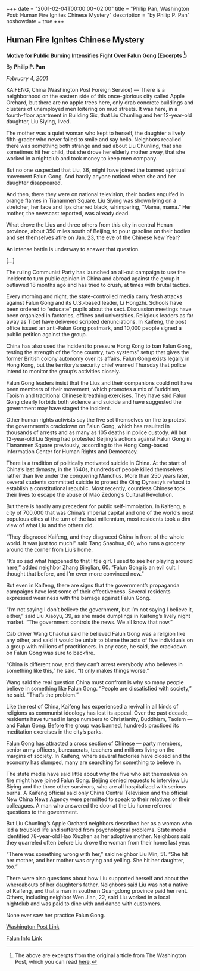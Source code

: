 +++
date = "2001-02-04T00:00:00+02:00"
title = "Philip Pan, Washington Post: Human Fire Ignites Chinese Mystery"
description = "by Philip P. Pan"
noshowdate = true
+++

## Human Fire Ignites Chinese Mystery
**Motive for Public Burning Intensifies Fight Over Falun Gong (Excerpts [^1])**

By **Philip P. Pan**

*February 4, 2001*


KAIFENG, China (Washington Post Foreign Service) — There is a neighborhood on the eastern side of this once-glorious city called Apple Orchard, but there are no apple trees here, only drab concrete buildings and clusters of unemployed men loitering on mud streets. It was here, in a fourth-floor apartment in Building Six, that Liu Chunling and her 12-year-old daughter, Liu Siying, lived.

The mother was a quiet woman who kept to herself, the daughter a lively fifth-grader who never failed to smile and say hello. Neighbors recalled there was something both strange and sad about Liu Chunling, that she sometimes hit her child, that she drove her elderly mother away, that she worked in a nightclub and took money to keep men company.

But no one suspected that Liu, 36, might have joined the banned spiritual movement Falun Gong. And hardly anyone noticed when she and her daughter disappeared.

And then, there they were on national television, their bodies engulfed in orange flames in Tiananmen Square. Liu Siying was shown lying on a stretcher, her face and lips charred black, whimpering, “Mama, mama.” Her mother, the newscast reported, was already dead.

What drove the Lius and three others from this city in central Henan province, about 350 miles south of Beijing, to pour gasoline on their bodies and set themselves afire on Jan. 23, the eve of the Chinese New Year?

An intense battle is underway to answer that question.

[…]

The ruling Communist Party has launched an all-out campaign to use the incident to turn public opinion in China and abroad against the group it outlawed 18 months ago and has tried to crush, at times with brutal tactics.

Every morning and night, the state-controlled media carry fresh attacks against Falun Gong and its U.S.-based leader, Li Hongzhi. Schools have been ordered to “educate” pupils about the sect. Discussion meetings have been organized in factories, offices and universities. Religious leaders as far away as Tibet have delivered scripted denunciations. In Kaifeng, the post office issued an anti-Falun Gong postmark, and 10,000 people signed a public petition against the group.

China has also used the incident to pressure Hong Kong to ban Falun Gong, testing the strength of the “one country, two systems” setup that gives the former British colony autonomy over its affairs. Falun Gong exists legally in Hong Kong, but the territory’s security chief warned Thursday that police intend to monitor the group’s activities closely.

Falun Gong leaders insist that the Lius and their companions could not have been members of their movement, which promotes a mix of Buddhism, Taoism and traditional Chinese breathing exercises. They have said Falun Gong clearly forbids both violence and suicide and have suggested the government may have staged the incident.

Other human rights activists say the five set themselves on fire to protest the government’s crackdown on Falun Gong, which has resulted in thousands of arrests and as many as 105 deaths in police custody. All but 12-year-old Liu Siying had protested Beijing’s actions against Falun Gong in Tiananmen Square previously, according to the Hong Kong-based Information Center for Human Rights and Democracy.

There is a tradition of politically motivated suicide in China. At the start of China’s last dynasty, in the 1640s, hundreds of people killed themselves rather than live under the conquering Manchus. More than 250 years later, several students committed suicide to protest the Qing Dynasty’s refusal to establish a constitutional republic. Most recently, countless Chinese took their lives to escape the abuse of Mao Zedong’s Cultural Revolution.

But there is hardly any precedent for public self-immolation. In Kaifeng, a city of 700,000 that was China’s imperial capital and one of the world’s most populous cities at the turn of the last millennium, most residents took a dim view of what Liu and the others did.

“They disgraced Kaifeng, and they disgraced China in front of the whole world. It was just too much!” said Tang Shaohua, 60, who runs a grocery around the corner from Liu’s home.

“It’s so sad what happened to that little girl. I used to see her playing around here,” added neighbor Zhang Binglian, 60. “Falun Gong is an evil cult. I thought that before, and I’m even more convinced now.”

But even in Kaifeng, there are signs that the government’s propaganda campaigns have lost some of their effectiveness. Several residents expressed weariness with the barrage against Falun Gong.

“I’m not saying I don’t believe the government, but I’m not saying I believe it, either,” said Liu Xiaoyu, 39, as she made dumplings in Kaifeng’s lively night market. “The government controls the news. We all know that now.”

Cab driver Wang Chaohui said he believed Falun Gong was a religion like any other, and said it would be unfair to blame the acts of five individuals on a group with millions of practitioners. In any case, he said, the crackdown on Falun Gong was sure to backfire.

“China is different now, and they can’t arrest everybody who believes in something like this,” he said. “It only makes things worse.”

Wang said the real question China must confront is why so many people believe in something like Falun Gong. “People are dissatisfied with society,” he said. “That’s the problem.”

Like the rest of China, Kaifeng has experienced a revival in all kinds of religions as communist ideology has lost its appeal. Over the past decade, residents have turned in large numbers to Christianity, Buddhism, Taoism — and Falun Gong. Before the group was banned, hundreds practiced its meditation exercises in the city’s parks.

Falun Gong has attracted a cross section of Chinese — party members, senior army officers, bureaucrats, teachers and millions living on the margins of society. In Kaifeng, where several factories have closed and the economy has slumped, many are searching for something to believe in.

The state media have said little about why the five who set themselves on fire might have joined Falun Gong. Beijing denied requests to interview Liu Siying and the three other survivors, who are all hospitalized with serious burns. A Kaifeng official said only China Central Television and the official New China News Agency were permitted to speak to their relatives or their colleagues. A man who answered the door at the Liu home referred questions to the government.

But Liu Chunling’s Apple Orchard neighbors described her as a woman who led a troubled life and suffered from psychological problems. State media identified 78-year-old Hao Xiuzhen as her adoptive mother. Neighbors said they quarreled often before Liu drove the woman from their home last year.

“There was something wrong with her,” said neighbor Liu Min, 51. “She hit her mother, and her mother was crying and yelling. She hit her daughter, too.”

There were also questions about how Liu supported herself and about the whereabouts of her daughter’s father. Neighbors said Liu was not a native of Kaifeng, and that a man in southern Guangdong province paid her rent. Others, including neighbor Wen Jian, 22, said Liu worked in a local nightclub and was paid to dine with and dance with customers.

None ever saw her practice Falun Gong.

[^1]: The above are excerpts from the original article from The Washington Post, which you can read [here](https://www.washingtonpost.com/archive/politics/2001/02/04/human-fire-ignites-chinese-mystery/e27303e3-6117-4ec3-b6cf-58f03cdb4773/).

[Washington Post Link](https://www.washingtonpost.com/archive/politics/2001/02/04/human-fire-ignites-chinese-mystery/e27303e3-6117-4ec3-b6cf-58f03cdb4773/?utm_term=.e0b129d43a6c)

[Falun Info Link](http://faluninfo.net/washington-post-human-fire-ignites-chinese-mystery-excerpts/)